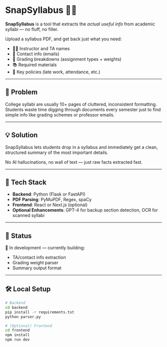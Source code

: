 # SnapSyllabus 📘✨

**SnapSyllabus** is a tool that extracts the *actual useful info* from academic syllabi — no fluff, no filler.

Upload a syllabus PDF, and get back just what you need:
- 🧑‍🏫 Instructor and TA names
- 📧 Contact info (emails)
- 📝 Grading breakdowns (assignment types + weights)
- 📚 Required materials
- 🛑 Key policies (late work, attendance, etc.)

---

## 🎯 Problem

College syllabi are usually 10+ pages of cluttered, inconsistent formatting. Students waste time digging through documents every semester just to find simple info like grading schemes or professor emails.

---

## 💡 Solution

SnapSyllabus lets students drop in a syllabus and immediately get a clean, structured summary of the most important details.

No AI hallucinations, no wall of text — just raw facts extracted fast.

---

## 🔨 Tech Stack

- **Backend**: Python (Flask or FastAPI)
- **PDF Parsing**: PyMuPDF, Regex, spaCy
- **Frontend**: React or Next.js (optional)
- **Optional Enhancements**: GPT-4 for backup section detection, OCR for scanned syllabi

---

## 🚀 Status

🧱 In development — currently building:
- TA/contact info extraction
- Grading weight parser
- Summary output format

---

## 🛠️ Local Setup

```bash
# Backend
cd backend
pip install -r requirements.txt
python parser.py

# (Optional) Frontend
cd frontend
npm install
npm run dev

